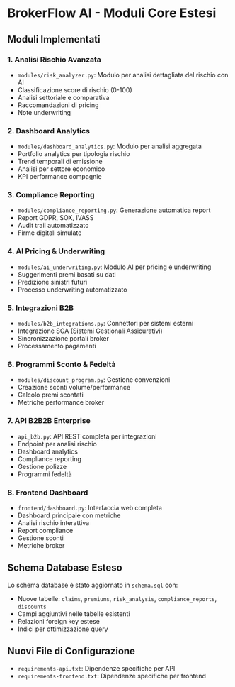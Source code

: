 # BrokerFlow AI - Moduli Core Estesi

## Moduli Implementati

### 1. Analisi Rischio Avanzata
- `modules/risk_analyzer.py`: Modulo per analisi dettagliata del rischio con AI
- Classificazione score di rischio (0-100)
- Analisi settoriale e comparativa
- Raccomandazioni di pricing
- Note underwriting

### 2. Dashboard Analytics
- `modules/dashboard_analytics.py`: Modulo per analisi aggregata
- Portfolio analytics per tipologia rischio
- Trend temporali di emissione
- Analisi per settore economico
- KPI performance compagnie

### 3. Compliance Reporting
- `modules/compliance_reporting.py`: Generazione automatica report
- Report GDPR, SOX, IVASS
- Audit trail automatizzato
- Firme digitali simulate

### 4. AI Pricing & Underwriting
- `modules/ai_underwriting.py`: Modulo AI per pricing e underwriting
- Suggerimenti premi basati su dati
- Predizione sinistri futuri
- Processo underwriting automatizzato

### 5. Integrazioni B2B
- `modules/b2b_integrations.py`: Connettori per sistemi esterni
- Integrazione SGA (Sistemi Gestionali Assicurativi)
- Sincronizzazione portali broker
- Processamento pagamenti

### 6. Programmi Sconto & Fedeltà
- `modules/discount_program.py`: Gestione convenzioni
- Creazione sconti volume/performance
- Calcolo premi scontati
- Metriche performance broker

### 7. API B2B2B Enterprise
- `api_b2b.py`: API REST completa per integrazioni
- Endpoint per analisi rischio
- Dashboard analytics
- Compliance reporting
- Gestione polizze
- Programmi fedeltà

### 8. Frontend Dashboard
- `frontend/dashboard.py`: Interfaccia web completa
- Dashboard principale con metriche
- Analisi rischio interattiva
- Report compliance
- Gestione sconti
- Metriche broker

## Schema Database Esteso

Lo schema database è stato aggiornato in `schema.sql` con:

- Nuove tabelle: `claims`, `premiums`, `risk_analysis`, `compliance_reports`, `discounts`
- Campi aggiuntivi nelle tabelle esistenti
- Relazioni foreign key estese
- Indici per ottimizzazione query

## Nuovi File di Configurazione

- `requirements-api.txt`: Dipendenze specifiche per API
- `requirements-frontend.txt`: Dipendenze specifiche per frontend